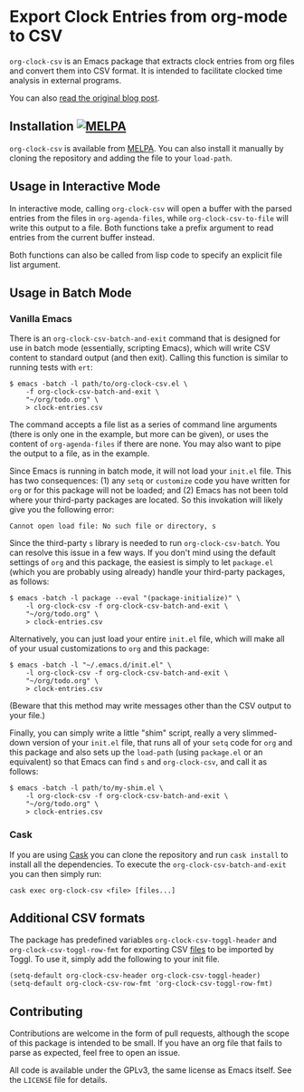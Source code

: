 # Export Clock Entries from org-mode to CSV

`org-clock-csv` is an Emacs package that extracts clock entries from org files
and convert them into CSV format.  It is intended to facilitate clocked time
analysis in external programs.

You can also [read the original blog post][1].

## Installation [![MELPA](http://melpa.org/packages/org-clock-csv-badge.svg)][2]

`org-clock-csv` is available from [MELPA][2].  You can also install it manually
by cloning the repository and adding the file to your `load-path`.

## Usage in Interactive Mode

In interactive mode, calling `org-clock-csv` will open a buffer with the parsed
entries from the files in `org-agenda-files`, while `org-clock-csv-to-file` will
write this output to a file.  Both functions take a prefix argument to read
entries from the current buffer instead.

Both functions can also be called from lisp code to specify an explicit file
list argument.

## Usage in Batch Mode

### Vanilla Emacs

There is an `org-clock-csv-batch-and-exit` command that is designed for use in
batch mode (essentially, scripting Emacs), which will write CSV content to
standard output (and then exit).  Calling this function is similar to running
tests with `ert`:

    $ emacs -batch -l path/to/org-clock-csv.el \
        -f org-clock-csv-batch-and-exit \
        "~/org/todo.org" \
        > clock-entries.csv

The command accepts a file list as a series of command line arguments (there is
only one in the example, but more can be given), or uses the content of
`org-agenda-files` if there are none.  You may also want to pipe the output to a
file, as in the example.

Since Emacs is running in batch mode, it will not load your `init.el` file.
This has two consequences: (1) any `setq` or `customize` code you have written
for `org` or for this package will not be loaded; and (2) Emacs has not been
told where your third-party packages are located.  So this invokation will
likely give you the following error:

    Cannot open load file: No such file or directory, s

Since the third-party `s` library is needed to run `org-clock-csv-batch`.  You
can resolve this issue in a few ways.  If you don't mind using the default
settings of `org` and this package, the easiest is simply to let `package.el`
(which you are probably using already) handle your third-party packages, as
follows:

    $ emacs -batch -l package --eval "(package-initialize)" \
        -l org-clock-csv -f org-clock-csv-batch-and-exit \
        "~/org/todo.org" \
        > clock-entries.csv

Alternatively, you can just load your entire `init.el` file, which will make all
of your usual customizations to `org` and this package:

    $ emacs -batch -l "~/.emacs.d/init.el" \
        -l org-clock-csv -f org-clock-csv-batch-and-exit \
        "~/org/todo.org" \
        > clock-entries.csv

(Beware that this method may write messages other than the CSV output to your
file.)

Finally, you can simply write a little "shim" script, really a very slimmed-down
version of your `init.el` file, that runs all of your `setq` code for `org` and
this package and also sets up the `load-path` (using `package.el` or an
equivalent) so that Emacs can find `s` and `org-clock-csv`, and call it as
follows:

    $ emacs -batch -l path/to/my-shim.el \
        -l org-clock-csv -f org-clock-csv-batch-and-exit \
        "~/org/todo.org" \
        > clock-entries.csv

### Cask

If you are using [Cask][3] you can clone the repository and run `cask install`
to install all the dependencies.  To execute the `org-clock-csv-batch-and-exit`
you can then simply run:

    cask exec org-clock-csv <file> [files...]

## Additional CSV formats

The package has predefined variables `org-clock-csv-toggl-header` and
`org-clock-csv-toggl-row-fmt` for exporting CSV [files][4] to be imported by
Toggl.  To use it, simply add the following to your init file.

```elisp
(setq-default org-clock-csv-header org-clock-csv-toggl-header)
(setq-default org-clock-csv-row-fmt 'org-clock-csv-toggl-row-fmt)
```

## Contributing

Contributions are welcome in the form of pull requests, although the scope of
this package is intended to be small.  If you have an org file that fails to
parse as expected, feel free to open an issue.

All code is available under the GPLv3, the same license as Emacs itself.  See the
`LICENSE` file for details.

  [1]: http://unconj.ca/blog/exporting-clock-entries-from-org-mode-to-csv.html
  [2]: http://melpa.org/#/org-clock-csv
  [3]: https://github.com/cask/cask
  [4]: https://support.toggl.com/en/articles/2216070-editing-and-uploading-a-csv-file
